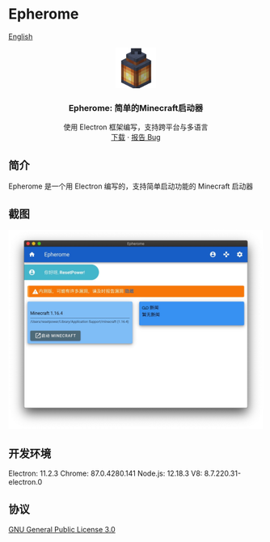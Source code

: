 # Epherome

[English](README.md)

<p align="center">
  <img src="images/lantern.png" alt="Logo" width="80" height="80">

  <h3 align="center">Epherome: 简单的Minecraft启动器</h3>
  <p align="center">
    使用 Electron 框架编写，支持跨平台与多语言
    <br/>
    <a href="https://github.com/ResetPower/Epherome/releases">下载</a>
    ·
    <a href="https://github.com/ResetPower/Epherome/issues">报告 Bug</a>
  </p>
</p>

## 简介

Epherome 是一个用 Electron 编写的，支持简单启动功能的 Minecraft 启动器

## 截图

![alt](images/HomeVue_zh_cn.png)

## 开发环境

Electron: 11.2.3
Chrome: 87.0.4280.141
Node.js: 12.18.3
V8: 8.7.220.31-electron.0

## 协议

[GNU General Public License 3.0](LICENSE)
